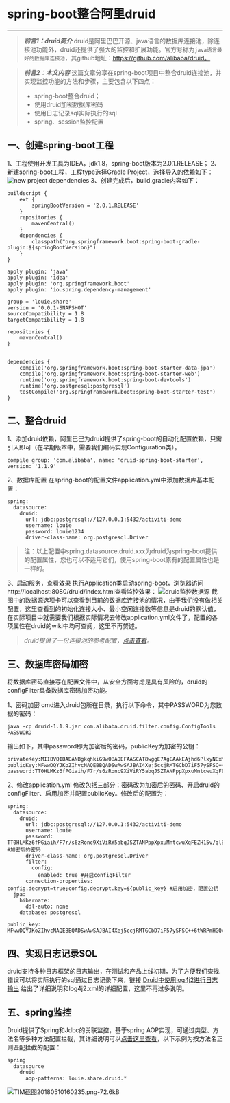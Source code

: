 # spring-boot整合阿里druid
---
> ***前言1：druid简介***
druid是阿里巴巴开源、java语言的数据库连接池，除连接池功能外，druid还提供了强大的监控和扩展功能。官方号称为`java语言最好的数据库连接池`，其github地址：https://github.com/alibaba/druid。

> ***前言2：本文内容***
这篇文章分享在spring-boot项目中整合druid连接池，并实现监控功能的方法和步骤，主要包含以下四点：
> * spring-boot整合druid；
> * 使用druid加密数据库密码
> * 使用日志记录sql实际执行的sql
> * spring、session监控配置
 
 
## 一、创建spring-boot工程
1、工程使用开发工具为IDEA，jdk1.8，spring-boot版本为2.0.1.RELEASE；
2、新建spring-boot工程，工程type选择Gradle Project，选择导入的依赖如下：
![new project dependencies][1]
3、创建完成后，build.gradle内容如下：
```
buildscript {
	ext {
		springBootVersion = '2.0.1.RELEASE'
	}
	repositories {
		mavenCentral()
	}
	dependencies {
		classpath("org.springframework.boot:spring-boot-gradle-plugin:${springBootVersion}")
	}
}

apply plugin: 'java'
apply plugin: 'idea'
apply plugin: 'org.springframework.boot'
apply plugin: 'io.spring.dependency-management'

group = 'louie.share'
version = '0.0.1-SNAPSHOT'
sourceCompatibility = 1.8
targetCompatibility = 1.8

repositories {
	mavenCentral()
}


dependencies {
	compile('org.springframework.boot:spring-boot-starter-data-jpa')
	compile('org.springframework.boot:spring-boot-starter-web')
	runtime('org.springframework.boot:spring-boot-devtools')
	runtime('org.postgresql:postgresql')
	testCompile('org.springframework.boot:spring-boot-starter-test')
}

```
## 二、整合druid
1、添加druid依赖，阿里巴巴为druid提供了spring-boot的自动化配置依赖，只需引入即可（在早期版本中，需要我们编码实现Configuration类）。
```
compile group: 'com.alibaba', name: 'druid-spring-boot-starter', version: '1.1.9'
```
2、数据库配置
在spring-boot的配置文件application.yml中添加数据库基本配置：
```
spring:
  datasource:
    druid:
      url: jdbc:postgresql://127.0.0.1:5432/activiti-demo
      username: louie
      password: louie1234
      driver-class-name: org.postgresql.Driver
```
> 注：以上配置中spring.datasource.druid.xxx为druid为spring-boot提供的配置属性，您也可以不适用它们，使用spring-boot原有的配置属性也是一样的。

3、启动服务，查看效果
执行Application类启动spring-boot，浏览器访问http://localhost:8080/druid/index.html查看监控效果：
![druid监控数据源][2]
截图中的数据源选项卡可以查看到目前的数据库连接池的情况，由于我们没有做相关配置，这里查看到的初始化连接大小、最小空闲连接数等信息是druid的默认值，在实际项目中就需要我们根据实际情况去修改application.yml文件了，配置的各项属性在druid的wiki中均可查阅，这里不再赘述。
> *druid提供了一份连接池的参考配置，[点击查看](https://github.com/alibaba/druid/wiki/%E9%85%8D%E7%BD%AE_DruidDataSource%E5%8F%82%E8%80%83%E9%85%8D%E7%BD%AE)。*

## 三、数据库密码加密
将数据库密码直接写在配置文件中，从安全方面考虑是具有风险的，druid的configFilter具备数据库密码加密功能。

1、密码加密
cmd进入druid包所在目录，执行以下命令，其中PASSWORD为您数据的密码：
```
java -cp druid-1.1.9.jar com.alibaba.druid.filter.config.ConfigTools PASSWORD
```
输出如下，其中password即为加密后的密码，publicKey为加密的公钥：
```
privateKey:MIIBVQIBADANBgkqhkiG9w0BAQEFAASCAT8wggE7AgEAAkEAjhd6PlxyNExMYJsPuIXnvJIVIL77q1ZE+YcZDFMaCMcK3hznsx89NrobrFXaEoHyLWuzRsD2q9/7tpv3fn+3owIDAQABAkBNS6I5OEr7/iFyUAfORjGY2BLcPGhlfUmKQB61IKPB781xWit3FtFocqKGde6iuRBjMGtDKINFD5CqUYYuIK8hAiEAxQ1r03pi+uAqSrb75pieniJuN9fljLlomE5+UGVN3ZMCIQC4mRRs9YsW0i9QjybqvzD615eIv8c9eQjJG67Ot4uHsQIhAJdJcptuv0d1i4LJciTc0AsAzDY7n5WnU9J7kScQX/PZAiEApw450uVfizaJhSEXugduXwOuah4MRBB9p+o6h27JgfECIHrHqsV57OZh9m2f28j5/Ax5O4xUDy9STvkWR/zvHhu5
publicKey:MFwwDQYJKoZIhvcNAQEBBQADSwAwSAJBAI4Xej5ccjRMTGCbD7iF57ySFSC++6tWRPmHGQxTGgjHCt4c57MfPTa6G6xV2hKB8i1rs0bA9qvf+7ab935/t6MCAwEAAQ==
password:TT0HLMKz6fPGiaih/F7r/s6zRonc9XiViRY5abqJSZTANPppXpxuMntcwuXqFEZH15v/qlE3UNnHx7pb9I3xWA==
```
2、修改application.yml
修改包括三部分：密码改为加密后的密码、开启druid的configFilter、启用加密并配置publicKey。修改后的配置为：
```
spring:
  datasource:
    druid:
      url: jdbc:postgresql://127.0.0.1:5432/activiti-demo
      username: louie
      password: TT0HLMKz6fPGiaih/F7r/s6zRonc9XiViRY5abqJSZTANPppXpxuMntcwuXqFEZH15v/qlE3UNnHx7pb9I3xWA== #加密后的密码
      driver-class-name: org.postgresql.Driver
      filter:
        config:
          enabled: true #开启configFilter
      connection-properties: config.decrypt=true;config.decrypt.key=${public_key} #启用加密，配置公钥
  jpa:
    hibernate:
      ddl-auto: none
    database: postgresql

public_key: MFwwDQYJKoZIhvcNAQEBBQADSwAwSAJBAI4Xej5ccjRMTGCbD7iF57ySFSC++6tWRPmHGQxTGgjHCt4c57MfPTa6G6xV2hKB8i1rs0bA9qvf+7ab935/t6MCAwEAAQ==
```

## 四、实现日志记录SQL
druid支持多种日志框架的日志输出，在测试和产品上线初期，为了方便我们查找错误可以将实际执行的sql通过日志记录下来，链接 [Druid中使用log4j2进行日志输出](https://github.com/alibaba/druid/wiki/Druid%E4%B8%AD%E4%BD%BF%E7%94%A8log4j2%E8%BF%9B%E8%A1%8C%E6%97%A5%E5%BF%97%E8%BE%93%E5%87%BA) 给出了详细说明和log4j2.xml的详细配置，这里不再过多说明。

## 五、spring监控
Druid提供了Spring和Jdbc的关联监控，基于spring AOP实现，可通过类型、方法名等多种方法配置拦截，其详细说明可以[点击这里查看](https://github.com/alibaba/druid/wiki/%E9%85%8D%E7%BD%AE_Druid%E5%92%8CSpring%E5%85%B3%E8%81%94%E7%9B%91%E6%8E%A7%E9%85%8D%E7%BD%AE)，以下示例为按方法名正则匹配拦截的配置：
```
spring
  datasource
    druid 
      aop-patterns: louie.share.druid.*
```
![TIM截图20180510160235.png-72.6kB][3]


  [1]: http://static.zybuluo.com/louie-001/q0nnf10enbneandxkoukyu2h/TIM%E6%88%AA%E5%9B%BE20180509231546.png
  [2]: http://static.zybuluo.com/louie-001/aiwy00fn65d758rv3287rjah/TIM%E6%88%AA%E5%9B%BE20180510122900.png
  [3]: http://static.zybuluo.com/louie-001/upldeffkphty0lgtpj2m1mh5/TIM%E6%88%AA%E5%9B%BE20180510160235.png